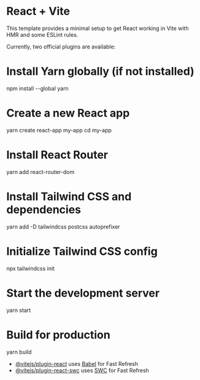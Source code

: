 # React + Vite

This template provides a minimal setup to get React working in Vite with HMR and some ESLint rules.

Currently, two official plugins are available:

# Install Yarn globally (if not installed)
npm install --global yarn

# Create a new React app
yarn create react-app my-app
cd my-app

# Install React Router
yarn add react-router-dom

# Install Tailwind CSS and dependencies
yarn add -D tailwindcss postcss autoprefixer

# Initialize Tailwind CSS config
npx tailwindcss init

# Start the development server
yarn start

# Build for production
yarn build




- [@vitejs/plugin-react](https://github.com/vitejs/vite-plugin-react/blob/main/packages/plugin-react/README.md) uses [Babel](https://babeljs.io/) for Fast Refresh
- [@vitejs/plugin-react-swc](https://github.com/vitejs/vite-plugin-react-swc) uses [SWC](https://swc.rs/) for Fast Refresh
